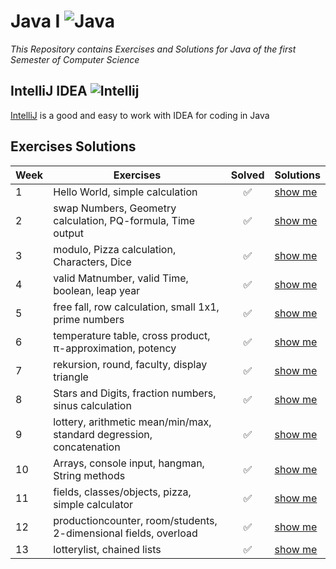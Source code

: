 # Java I ![Java](https://img.icons8.com/color/32/000000/java-coffee-cup-logo.png)

*This Repository contains Exercises and Solutions for Java of the first Semester of Computer Science*

## IntelliJ IDEA ![Intellij](https://img.icons8.com/color/26/000000/intellij-idea.png)

[IntelliJ](https://www.jetbrains.com/de-de/idea/download/#section=windows) is a good and easy to work with IDEA for coding in Java

## Exercises Solutions

|Week| Exercises | Solved | Solutions |
| --- | --- | :---: | --- |
| 1 | Hello World, simple calculation | :white_check_mark: | [show me](https://github.com/Combeter201/Java-I/tree/master/src/units/first) |
| 2 | swap Numbers, Geometry calculation, PQ-formula, Time output | :white_check_mark: | [show me](https://github.com/Combeter201/Java-I/tree/master/src/units/second) |
| 3 | modulo, Pizza calculation, Characters, Dice | :white_check_mark: | [show me](https://github.com/Combeter201/Java-I/tree/master/src/units/third) |
| 4 | valid Matnumber, valid Time, boolean, leap year | :white_check_mark: | [show me](https://github.com/Combeter201/Java-I/tree/master/src/units/fourth) |
| 5 | free fall, row calculation, small 1x1, prime numbers | :white_check_mark: | [show me](https://github.com/Combeter201/Java-I/tree/master/src/units/second) |
| 6 | temperature table, cross product, π-approximation, potency | :white_check_mark: | [show me](https://github.com/Combeter201/Java-I/tree/master/src/units/second) |
| 7 | rekursion, round, faculty, display triangle | :white_check_mark: | [show me](https://github.com/Combeter201/Java-I/tree/master/src/units/second) |
| 8 | Stars and Digits, fraction numbers, sinus calculation | :white_check_mark: | [show me](https://github.com/Combeter201/Java-I/tree/master/src/units/second) |
| 9 | lottery, arithmetic mean/min/max, standard degression, concatenation | :white_check_mark: | [show me](https://github.com/Combeter201/Java-I/tree/master/src/units/second) |
| 10 | Arrays, console input, hangman, String methods | :white_check_mark: | [show me](https://github.com/Combeter201/Java-I/tree/master/src/units/second) |
| 11 | fields, classes/objects, pizza, simple calculator | :white_check_mark: | [show me](https://github.com/Combeter201/Java-I/tree/master/src/units/second) |
| 12 | productioncounter, room/students, 2-dimensional fields, overload | :white_check_mark: | [show me](https://github.com/Combeter201/Java-I/tree/master/src/units/second) |
| 13 | lotterylist, chained lists | :white_check_mark: | [show me](https://github.com/Combeter201/Java-I/tree/master/src/units/second) |
